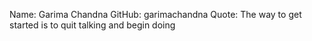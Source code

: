 Name: Garima Chandna
GitHub: garimachandna
Quote: The way to get started is to quit talking and begin doing